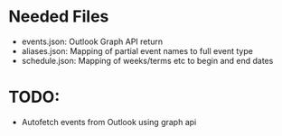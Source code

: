 # Needed Files
- events.json: Outlook Graph API return 
- aliases.json: Mapping of partial event names to full event type
- schedule.json: Mapping of weeks/terms etc to begin and end dates



# TODO:
- Autofetch events from Outlook using graph api